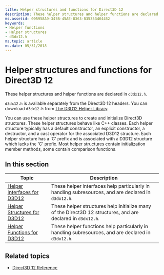 ```yaml
---
title: Helper structures and functions for Direct3D 12
description: These helper structures and helper functions are declared in `d3dx12.h`.
ms.assetid: 095958A9-345B-45AE-8363-B353534044B2
keywords:
- Helper functions
- Helper structures
- d3dx12.h
ms.topic: article
ms.date: 05/31/2018
---
```


# Helper structures and functions for Direct3D 12

These helper structures and helper functions are declared in `d3dx12.h`.

`d3dx12.h` is available separately from the Direct3D 12 headers. You can download `d3dx12.h` from [The D3D12 Helper Library](https://github.com/microsoft/DirectX-Headers/blob/main/include/directx/d3dx12.h).

You can use these helper structures to create and initialize Direct3D structures. These helper structures behave like C++ classes. Each helper structure typically has a default constructor, an explicit constructor, a destructor, and a cast operator for the associated D3D12 structure. Each helper structure has a 'C' prefix and is associated with a D3D12 structure which lacks the 'C' prefix. Most helper structures contain initialization member methods, some contain comparison functions.

## In this section

| Topic | Description |
|-|-|
| [Helper Interfaces for D3D12](helper-interfaces-for-d3d12.md) | These helper interfaces help particularly in handling subresources, and are declared in `d3dx12.h`.  |
| [Helper Structures for D3D12](helper-structures-for-d3d12.md) | These helper structures help initialize many of the Direct3D 12 structures, and are declared in `d3dx12.h`. |
| [Helper Functions for D3D12](helper-functions-for-d3d12.md) | These helper functions help particularly in handling subresources, and are declared in `d3dx12.h`.  |

## Related topics

* [Direct3D 12 Reference](direct3d-12-reference.md)
